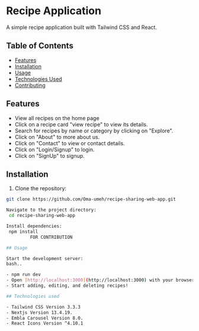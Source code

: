 # Recipe Application
A simple recipe application built with Tailwind CSS and React.

## Table of Contents

- [Features](#features)
- [Installation](#installation)
- [Usage](#usage)
- [Technologies Used](#technologies-used)
- [Contributing](#contributing)

## Features

- View all recipes on the home page
- Click on a recipe card "view recipe" to view its details.
- Search for recipes by name or category by clicking on "Explore".
- Click on "About" to more about us.
- Click on "Contact" to view or contact details.
- Click on "Login/Signup" to login.
- Click on "SignUp" to signup.

## Installation

 1. Clone the repository:

   ```bash
   git clone https://github.com/Oma-umeh/recipe-sharing-web-app.git

   Navigate to the project directory:
    cd recipe-sharing-web-app

   Install dependencies:
    npm install
            FOR CONTRIBUTION

## Usage

Start the development server:
bash..

- npm run dev
- Open [http://localhost:3000](http://localhost:3000) with your browser to see the result.
- Start adding, editing, and deleting recipes!

## Technologies used

- Tailwind CSS Version 3.3.3
- Nextjs Version 13.4.19.
- Embla Carousel Version 8.0.
- React Icons Version ^4.10.1

